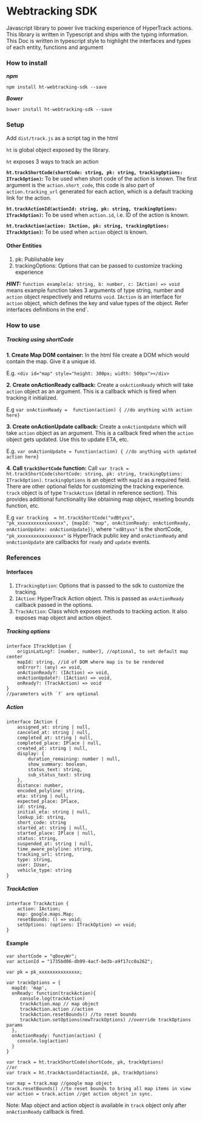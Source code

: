 # Webtracking SDK

Javascript library to power live tracking experience of HyperTrack actions. This library is written in Typescript and ships with the typing information. This Doc is written in typescript style to highlight the interfaces and types of each entity, functions and argument
 
### How to install

***npm***

`npm install ht-webtracking-sdk --save`

***Bower***

`bower install ht-webtracking-sdk --save`

### Setup
Add `dist/track.js` as a script tag in the html

`ht` is global object exposed by the library.

`ht` exposes 3 ways to track an action

**`ht.trackShortCode(shortCode: string, pk: string, trackingOptions: ITrackOption)`:** 
To be used when short code of the action is known. The first argument is the `action.short_code`, this code is also part of `action.tracking_url` generated for each action, which is a default tracking link for the action.

**`ht.trackActionId(actionId: string, pk: string, trackingOptions: ITrackOption)`:**
To be used when `action.id`, i.e. ID of the action is known.

**`ht.trackAction(action: IAction, pk: string, trackingOptions: ITrackOption)`:**
To be used when `action` object is known.

#### Other Entities

1. pk: Publishable key
2. trackingOptions: Options that can be passed to customize tracking experience


***HINT:*** `function example(a: string, b: number, c: IAction) => void` means example function takes 3 arguments of type string, number and `action` object respectively and returns `void`. `IAction` is an interface for `action` object, which defines the key and value types of the object. Refer interfaces definitions in the end`.

### How to use

##### Tracking using shortCode 

****1. Create Map DOM container:****
In the html file create a DOM which would contain the map. Give it a unique id. 

E.g. `<div id="map" style="height: 300px; width: 500px"></div>`

****2. Create onActionReady callback:****
Create a `onActionReady` which will take `action` object as an argument. This is a callback which is fired when tracking it initialized. 

E.g `var onActionReady =  function(action) { //do anything with action here}`

****3. Create onActionUpdate callback:****
Create a `onActionUpdate` which will take `action` object as an argument. This is a callback fired when the `action` object gets updated. Use this to update ETA, etc. 

E.g. `var onActionUpdate = function(action) { //do anything with updated action here}`

****4. Call `trackShortCode` function:****
Call `var track = ht.trackShortCode(shortCode: string, pk: string, trackingOptions: ITrackOption)`. `trackingOptions` is an object with `mapId` as a required field. There are other optional fields for customizing the tracking experience. `track` object is of type `TrackAction` (detail in reference section). This provides additional functionality like obtaining map object, reseting bounds function, etc.

E.g `var tracking  = ht.trackShortCode("xdBtyxs", "pk_xxxxxxxxxxxxxxxxx", {mapId: "map", onActionReady: onActionReady, onActionUpdate: onActionUpdate})`, where `"xdBtyxs"` is the shortCode, `"pk_xxxxxxxxxxxxxxxxx"` is HyperTrack public key and `onActionReady` and `onActionUpdate` are callbacks for `ready` and `update` events.

### References 
#### Interfaces

1. `ITrackingOption`: Options that is passed to the sdk to customize the tracking.
2. `IAction`: HyperTrack Action object. This is passed as `onActionReady` callback passed in the options.
3. `TrackAction`: Class which exposes methods to tracking action. It also exposes map object and action object.

##### Tracking options

```
interface ITrackOption {
    originLatLng?: [number, number], //optional, to set default map center
    mapId: string, //id of DOM where map is to be rendered
    onError?: (any) => void,
    onActionReady?: (IAction) => void,
    onActionUpdate?: (IAction) => void,
    onReady?: (TrackAction) => void
}
//parameters with `?` are optional
```

##### Action

```
interface IAction {
    assigned_at: string | null,
    canceled_at: string | null,
    completed_at: string | null,
    completed_place: IPlace | null,
    created_at: string | null,
    display: {
        duration_remaining: number | null,
        show_summary: boolean,
        status_text: string,
        sub_status_text: string
    },
    distance: number,
    encoded_polyline: string,
    eta: string | null,
    expected_place: IPlace,
    id: string,
    initial_eta: string | null,
    lookup_id: string,
    short_code: string
    started_at: string | null,
    started_place: IPlace | null,
    status: string,
    suspended_at: string | null,
    time_aware_polyline: string,
    tracking_url: string,
    type: string,
    user: IUser,
    vehicle_type: string
}
```

##### TrackAction

```
interface TrackAction {
    action: IAction;
    map: google.maps.Map;
    resetBounds: () => void;
    setOptions: (options: ITrackOption) => void;
}
```

#### Example

```
var shortCode = "q0oxyWr";
var actionId = "1735bd06-db99-4acf-be3b-a9f17cc0a262";

var pk = pk_xxxxxxxxxxxxxxx;

var trackOptions = {
  mapId: 'map',
  onReady: function(trackAction){ 
     console.log(trackAction)
     trackAction.map // map object
     trackAction.action //action
     trackAction.resetBounds() //to reset bounds
     trackAction.setOptions(newTrackOptions) //override trackOptions params
  },
  onActionReady: function(action) {
    console.log(action)
  }
}

var track = ht.trackShortCode(shortCode, pk, trackOptions)
//or
var track = ht.trackActionId(actionId, pk, trackOptions)

var map = track.map //google map object
track.resetBounds() //to reset bounds to bring all map items in view
var action = track.action //get action object in sync. 

```

Note: Map object and action object is available in `track` object only after `onActionReady` callback is fired.
